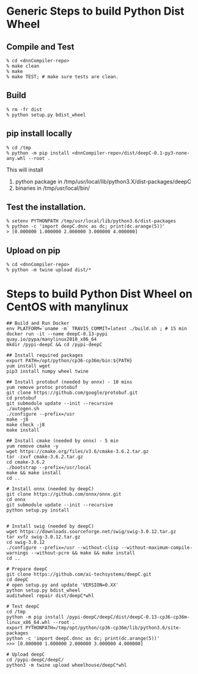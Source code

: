 # Generic Steps to build Python Dist Wheel

## Compile and Test

```
% cd <dnnCompiler-repo>
% make clean
% make
% make TEST; # make sure tests are clean.
```

## Build

```
% rm -fr dist
% python setup.py bdist_wheel
```

## pip install locally

```
% cd /tmp
% python -m pip install <dnnCompiler-repo>/dist/deepC-0.1-py3-none-any.whl --root .
```
This will install 
1. python package in /tmp/usr/local/lib/python3.X/dist-packages/deepC
1. binaries in /tmp/usr/local/bin/

## Test the installation.
```
% setenv PYTHONPATH /tmp/usr/local/lib/python3.6/dist-packages
% python -c 'import deepC.dnnc as dc; print(dc.arange(5))'
> [0.000000 1.000000 2.000000 3.000000 4.000000]
```

## Upload on pip
```
% cd <dnnCompiler-repo>
% python -m twine upload dist/*
```


Steps to build Python Dist Wheel on CentOS with manylinux
===================================================
```
## Build and Run Docker
env PLATFORM=`uname -m` TRAVIS_COMMIT=latest ./build.sh ; # 15 min
docker run -it --name deepC-0.13-pypi quay.io/pypa/manylinux2010_x86_64
mkdir /pypi-deepC && cd /pypi-deepC

## Install required packages
export PATH=/opt/python/cp36-cp36m/bin:${PATH}
yum install wget 
pip3 install numpy wheel twine

## Install protobuf (needed by onnx) - 10 mins
yum remove protoc protobuf
git clone https://github.com/google/protobuf.git
cd protobuf
git submodule update --init --recursive
./autogen.sh
./configure --prefix=/usr
make -j8
make check -j8
make install

## Install cmake (needed by onnx) - 5 min
yum remove cmake -y
wget https://cmake.org/files/v3.6/cmake-3.6.2.tar.gz
tar -zxvf cmake-3.6.2.tar.gz
cd cmake-3.6.2
./bootstrap --prefix=/usr/local
make && make install
cd ..

# Install onnx (needed by deepC)
git clone https://github.com/onnx/onnx.git
cd onnx
git submodule update --init --recursive
python setup.py install


# Install swig (needed by deepC)
wget https://downloads.sourceforge.net/swig/swig-3.0.12.tar.gz
tar xvfz swig-3.0.12.tar.gz
cd swig-3.0.12
./configure --prefix=/usr --without-clisp --without-maximum-compile-warnings --without-pcre && make && make install
cd ..

# Prepare deepC
git clone https://github.com/ai-techsystems/deepC.git
cd deepC
# open setup.py and update 'VERSION=0.XX'
python setup.py bdist_wheel
auditwheel repair dist/deepC*whl

# Test deepC
cd /tmp
python -m pip install /pypi-deepC/deepC/dist/deepC-0.13-cp36-cp36m-linux_x86_64.whl --root .
export PYTHONPATH=/tmp/opt/python/cp36-cp36m/lib/python3.6/site-packages
python -c 'import deepC.dnnc as dc; print(dc.arange(5))'
>>> [0.000000 1.000000 2.000000 3.000000 4.000000]

# Upload deepC
cd /pypi-deepC/deepC/
python3 -m twine upload wheelhouse/deepC*whl
```
